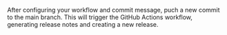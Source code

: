 After configuring your workflow and commit message, puch a new commit to the main branch. This will trigger the GitHub Actions workflow, generating release notes and creating a new release.
